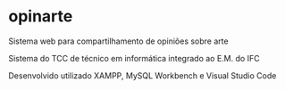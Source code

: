 # opinarte
Sistema web para compartilhamento de opiniões sobre arte

Sistema do TCC de técnico em informática integrado ao E.M. do IFC

Desenvolvido utilizado XAMPP, MySQL Workbench e Visual Studio Code 

